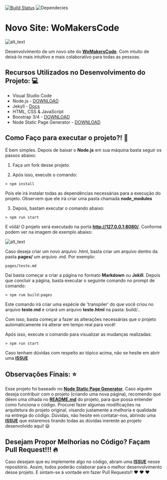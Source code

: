 [![Build Status](https://travis-ci.org/womakerscode/networking.svg?branch=master)](https://travis-ci.org/womakerscode/networking)
![Dependecies](https://david-dm.org/womakerscode/networking.svg)

# Novo Site: WoMakersCode

![alt_text](https://user-images.githubusercontent.com/2198735/34808410-fa314386-f675-11e7-9dbf-3dd9b06534d8.png)

Desenvolvimento de um novo site do **[WoMakersCode](womakerscode.org/)**. Com intuito de deixá-lo mais intuitivo e mais colaborativo para todas as pessoas.

## Recursos Utilizados no Desenvolvimento do Projeto: 💻

- Visual Studio Code
- Node.js - [DOWNLOAD](https://nodejs.org/pt-br)
- Jekyll - [Docs](https://jekyllrb.com/)
- HTML, CSS & JavaScript
- Boostrap 3/4 - [DOWNLOAD](https://getbootstrap.com/)
- Node Static Page Generator - [DOWNLOAD](https://github.com/Chalarangelo/node-static-page-generator)

## Como Faço para executar o projeto?! 🚀

É bem simples. Depois de baixar o **Node.js** em sua máquina basta seguir os passos abaixo:

1) Faça um fork desse projeto.

2) Após isso, execute o comando: 

```
> npm install
```

Pois ele irá instalar todas as dependências necessárias para a execução do projeto. Observem que ele irá criar uma pasta chamada **node_modules**

3) Depois, bastam executar o comando abaixo:

```
> npm run start
```

E vòilá! O projeto será executado na porta **http://127.0.0.1:8080/**. Conforme podem ver na imagem de exemplo abaixo:

![alt_text](https://i.imgsafe.org/51/5167d436cd.png)

Caso deseja criar um novo arquivo .html, basta criar um arquivo dentro da pasta **pages/** um arquivo .md. Por exemplo:

```
pages/teste.md

```

Daí basta começar a criar a página no formato **Markdown** ou **Jekill**. Depois que concluir a página, basta executar o seguinte comando no prompt de comando:

```
> npm rum build:pages
```

Este comando irá criar uma espécie de 'transpiler' do que você criou no arquivo **teste.md** e criará um arquivo **teste.html** na pasta: build/..

Com isso, basta começar a fazer as alterações necessárias que o projeto automaticamente irá alterar em tempo real para você!

Após isso, execute o comando para visualizar as mudanças realizadas:

```
> npm run start
```

Caso tenham dúvidas com respeito ao tópico acima, não se hesite em abrir uma **[ISSUE](https://github.com/WoMakersCode/networking/issues)**

## Observações Finais: ⭐️

Esse projeto foi baseado no **[Node Static Page Generator](https://github.com/Chalarangelo/node-static-page-generator)**. Caso alguém deseja contribuir com o projeto (criando uma nova página), recomendo que dêem uma olhada no **[README.md](https://github.com/WoMakersCode/networking/blob/master/README.md)** do projeto, para que possa entender como funciona o código. 
Procurei fazer algumas modificações na arquitetura do projeto original, visando justamente a melhoria e qualidade na entrega do código.
Dúvidas, não hesite em contatar-nos, abrindo uma **[ISSUE](https://github.com/WoMakersCode/networking/issues)** que estaremos tirando todas as dúvidas inerente ao projeto desenvolvido aqui! 😃

## Desejam Propor Melhorias no Código? Façam Pull Request!!! 🔥

Caso desejam que eu implemente algo no código, abram uma [**ISSUE**](https://github.com/WoMakersCode/networking/issues) nesse repositório. Assim, todos poderão colaborar para o melhor desenvolvimento desse projeto. E sintam-se à vontade em fazer Pull Requests!! ❤️ ❤️ ❤️️

